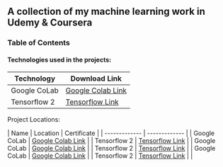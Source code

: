 ## A collection of my machine learning work in Udemy & Coursera

### Table of Contents

#### Technologies used in the projects:

| Technology  | Download Link |
| ------------- | ------------- |
| Google CoLab  | [Google Colab Link](https://colab.research.google.com/)  |
| Tensorflow 2  | [Tensorflow Link](https://www.tensorflow.org/install) |

Project Locations:

| Name  | Location | Certificate |
| ------------- | ------------- |
| Google CoLab  | [Google Colab Link](https://colab.research.google.com/)  | 
| Tensorflow 2  | [Tensorflow Link](https://www.tensorflow.org/install) |
| Google CoLab  | [Google Colab Link](https://colab.research.google.com/)  | 
| Tensorflow 2  | [Tensorflow Link](https://www.tensorflow.org/install) |
| Google CoLab  | [Google Colab Link](https://colab.research.google.com/)  | 
| Tensorflow 2  | [Tensorflow Link](https://www.tensorflow.org/install) |  |

